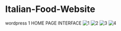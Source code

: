 # Italian-Food-Website
wordpress 1
HOME PAGE INTERFACE
![1](https://user-images.githubusercontent.com/93367606/142025410-995a0d16-a649-4790-b070-74c5f27256b6.PNG) 
![2](https://user-images.githubusercontent.com/93367606/142025448-2886a428-b604-4372-8dfa-495652a1b77e.PNG)
![3](https://user-images.githubusercontent.com/93367606/142025473-ad601363-9494-431a-961b-5e08a1c77791.PNG)
![4](https://user-images.githubusercontent.com/93367606/142025491-c2bd96d3-1f9b-4c6b-b362-cd130e678704.PNG)
